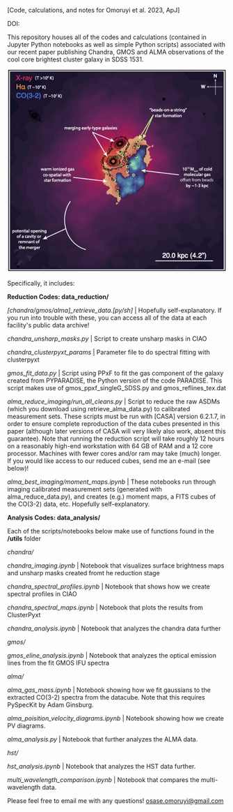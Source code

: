 [Code, calculations, and notes for Omoruyi et al. 2023, ApJ]

DOI:

This repository houses all of the codes and calculations (contained in Jupyter Python notebooks as well as simple Python scripts) associated with our recent paper publishing Chandra, GMOS and ALMA observations of the cool core brightest cluster galaxy in SDSS 1531.

<div style="text-align:center;">
    <img src="sdss_1531_summary.png" alt="The most beautiful galaxy cluster in the Universe: SDSS 1531 :)" width="600">
</div>

Specifically, it includes:

**Reduction Codes: data_reduction/**

*[chandra/gmos/alma]_retrieve_data.[py/sh]* | Hopefully self-explanatory. If you run into trouble with these, you can access all of the data at each facility's public data archive!


*chandra_unsharp_masks.py* | Script to create unsharp masks in CIAO

*chandra_clusterpyxt_params* | Parameter file to do spectral fitting with clusterpyxt

*gmos_fit_data.py* | Script using PPxF to fit the gas component of the galaxy created from PYPARADISE, the Python version of the code PARADISE. This script makes use of gmos_ppxf_singleG_SDSS.py and gmos_reflines_tex.dat

*alma_reduce_imaging/run_all_cleans.py* | Script to reduce the raw ASDMs (which you download using retrieve_alma_data.py) to calibrated measurement sets. These scripts must be run with [CASA] version 6.2.1.7, in order to ensure complete reproduction of the data cubes presented in this paper (although later versions of CASA will very likely also work, absent this guarantee). Note that running the reduction script will take roughly 12 hours on a reasonably high-end workstation with 64 GB of RAM and a 12 core processor. Machines with fewer cores and/or ram may take (much) longer. If you would like access to our reduced cubes, send me an e-mail (see below)!

*alma_best_imaging/moment_maps.ipynb* | These notebooks run through imaging calibrated measurement sets (generated with alma_reduce_data.py), and creates (e.g.) moment maps, a FITS cubes of the CO(3-2) data, etc. Hopefully self-explanatory.


**Analysis Codes: data_analysis/**

Each of the scripts/notebooks below make use of functions found in the **/utils** folder

*chandra/*

*chandra_imaging.ipynb* | Notebook that visualizes surface brightness maps and unsharp masks created fromt he reduction stage 

*chandra_spectral_profiles.ipynb* | Notebook that shows how we create spectral profiles in CIAO

*chandra_spectral_maps.ipynb* | Notebook that plots the results from ClusterPyxt

*chandra_analysis.ipynb* | Notebook that analyzes the chandra data further

*gmos/*

*gmos_eline_analysis.ipynb* | Notebook that analyzes the optical emission lines from the fit GMOS IFU spectra

*alma/*

*alma_gas_mass.ipynb* | Notebook showing how we fit gaussians to the extracted CO(3-2) spectra from the datacube. Note that this requires PySpecKit by Adam Ginsburg. 

*alma_poisition_velocity_diagrams.ipynb* | Notebook showing how we create PV diagrams. 

*alma_analysis.py* | Notebook that further analyzes the ALMA data. 

*hst/*

*hst_analysis.ipynb* | Notebook that analyzes the HST data further. 


*multi_wavelength_comparison.ipynb* | Notebook that compares the multi-wavelength data.

Please feel free to email me with any questions! osase.omoruyi@gmail.com